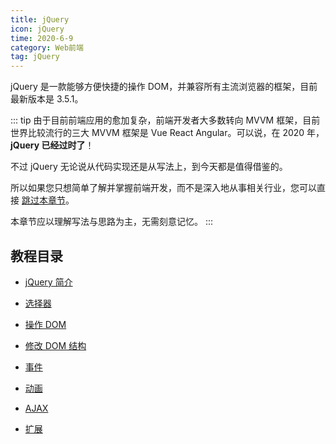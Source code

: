 ```yaml
---
title: jQuery
icon: jQuery
time: 2020-6-9
category: Web前端
tag: jQuery
---
```


jQuery 是一款能够方便快捷的操作 DOM，并兼容所有主流浏览器的框架，目前最新版本是 3.5.1。

::: tip
由于目前前端应用的愈加复杂，前端开发者大多数转向 MVVM 框架，目前世界比较流行的三大 MVVM 框架是 Vue React Angular。可以说，在 2020 年，**jQuery 已经过时了**！

不过 jQuery 无论说从代码实现还是从写法上，到今天都是值得借鉴的。

所以如果您只想简单了解并掌握前端开发，而不是深入地从事相关行业，您可以直接 [跳过本章节](../../vue/readme.md)。

本章节应以理解写法与思路为主，无需刻意记忆。
:::

<!-- more -->

## 教程目录

- [jQuery 简介](intro.md)

- [选择器](selector.md)

- [操作 DOM](operateDOM.md)

- [修改 DOM 结构](modifyDOM.md)

- [事件](event.md)

- [动画](animation.md)

- [AJAX](AJAX.md)

- [扩展](extend.md)
